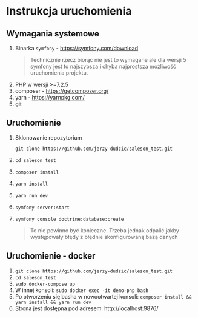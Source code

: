 # Instrukcja uruchomienia

## Wymagania systemowe

1. Binarka `symfony` - https://symfony.com/download
   > Technicznie rzecz biorąc nie jest to wymagane ale dla wersji 5 symfony jest to najszybsza i chyba najprostsza
   > możliwość uruchomienia projektu.
2. PHP w wersji >=7.2.5
3. composer - https://getcomposer.org/
4. yarn - https://yarnpkg.com/
5. git

## Uruchomienie

1. Sklonowanie repozytorium

   `git clone https://github.com/jerzy-dudzic/saleson_test.git`
2. `cd saleson_test`
3. `composer install`
4. `yarn install`
5. `yarn run dev`
6. `symfony server:start`
7. `symfony console doctrine:database:create`
   > To nie powinno być konieczne. Trzeba jednak odpalić jakby występowały błędy z błędnie skonfigurowaną bazą danych

## Uruchomienie - docker

1. `git clone https://github.com/jerzy-dudzic/saleson_test.git`
2. `cd saleson_test`
3. `sudo docker-compose up`
4. W innej konsoli: `sudo docker exec -it demo-php bash`
5. Po otworzeniu się basha w nowootwartej konsoli: `composer install && yarn install && yarn run dev`
6. Strona jest dostępna pod adresem: http://localhost:9876/ 